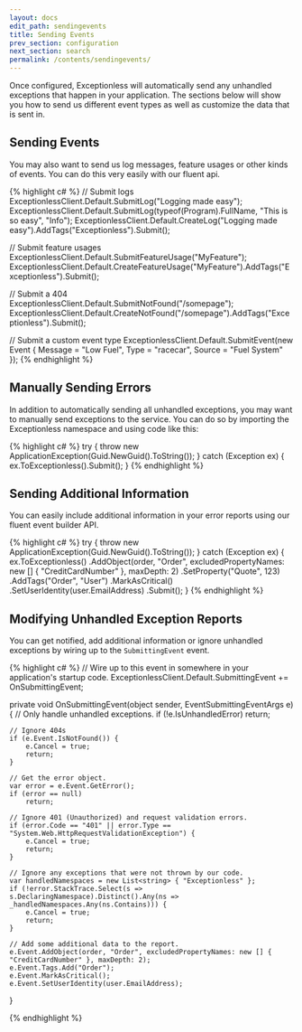 ```yaml
---
layout: docs
edit_path: sendingevents
title: Sending Events
prev_section: configuration
next_section: search
permalink: /contents/sendingevents/
---
```


Once configured, Exceptionless will automatically send any unhandled exceptions that happen in your application. The sections below will show you how to send us different event types as well as customize the data that is sent in.

## Sending Events

You may also want to send us log messages, feature usages or other kinds of events. You can do this very easily with our fluent api.

{% highlight c# %}
// Submit logs
ExceptionlessClient.Default.SubmitLog("Logging made easy");
ExceptionlessClient.Default.SubmitLog(typeof(Program).FullName, "This is so easy", "Info");
ExceptionlessClient.Default.CreateLog("Logging made easy").AddTags("Exceptionless").Submit();

// Submit feature usages
ExceptionlessClient.Default.SubmitFeatureUsage("MyFeature");
ExceptionlessClient.Default.CreateFeatureUsage("MyFeature").AddTags("Exceptionless").Submit();

// Submit a 404
ExceptionlessClient.Default.SubmitNotFound("/somepage");
ExceptionlessClient.Default.CreateNotFound("/somepage").AddTags("Exceptionless").Submit();

// Submit a custom event type
ExceptionlessClient.Default.SubmitEvent(new Event { Message = "Low Fuel", Type = "racecar", Source = "Fuel System" });
{% endhighlight %}

## Manually Sending Errors

In addition to automatically sending all unhandled exceptions, you may want to manually send exceptions to the service.
You can do so by importing the Exceptionless namespace and using code like this:

{% highlight c# %}
try {
    throw new ApplicationException(Guid.NewGuid().ToString());
} catch (Exception ex) {
    ex.ToExceptionless().Submit();
}
{% endhighlight %}

## Sending Additional Information

You can easily include additional information in your error reports using our fluent event builder API.

{% highlight c# %}
try {
    throw new ApplicationException(Guid.NewGuid().ToString());
} catch (Exception ex) {
    ex.ToExceptionless()
        .AddObject(order, "Order", excludedPropertyNames: new [] { "CreditCardNumber" }, maxDepth: 2)
        .SetProperty("Quote", 123)
        .AddTags("Order", "User")
        .MarkAsCritical()
        .SetUserIdentity(user.EmailAddress)
        .Submit();
}
{% endhighlight %}

## Modifying Unhandled Exception Reports

You can get notified, add additional information or ignore unhandled exceptions by wiring up to the
`SubmittingEvent` event.

{% highlight c# %}
// Wire up to this event in somewhere in your application's startup code.
ExceptionlessClient.Default.SubmittingEvent += OnSubmittingEvent;

private void OnSubmittingEvent(object sender, EventSubmittingEventArgs e) {
    // Only handle unhandled exceptions.
    if (!e.IsUnhandledError)
        return;

    // Ignore 404s
    if (e.Event.IsNotFound()) {
        e.Cancel = true;
        return;
    }

    // Get the error object.
    var error = e.Event.GetError();
    if (error == null)
        return;

    // Ignore 401 (Unauthorized) and request validation errors.
    if (error.Code == "401" || error.Type == "System.Web.HttpRequestValidationException") {
        e.Cancel = true;
        return;
    }
    
    // Ignore any exceptions that were not thrown by our code.
    var handledNamespaces = new List<string> { "Exceptionless" };
    if (!error.StackTrace.Select(s => s.DeclaringNamespace).Distinct().Any(ns => _handledNamespaces.Any(ns.Contains))) {
        e.Cancel = true;
        return;
    }
    
    // Add some additional data to the report.
    e.Event.AddObject(order, "Order", excludedPropertyNames: new [] { "CreditCardNumber" }, maxDepth: 2);
    e.Event.Tags.Add("Order");
    e.Event.MarkAsCritical();
    e.Event.SetUserIdentity(user.EmailAddress);
}

{% endhighlight %}
